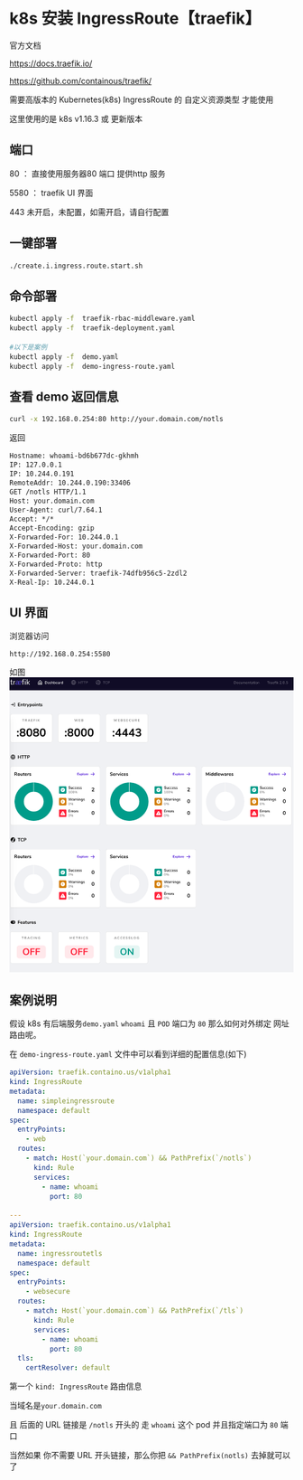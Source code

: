 
# k8s 安装 IngressRoute【traefik】
官方文档

https://docs.traefik.io/

https://github.com/containous/traefik/

需要高版本的 Kubernetes(k8s) IngressRoute 的 自定义资源类型 才能使用

这里使用的是 k8s v1.16.3 或 更新版本

## 端口

80   ： 直接使用服务器80 端口 提供http 服务

5580 ： traefik UI 界面

443 未开启，未配置，如需开启，请自行配置
## 一键部署
```bash
./create.i.ingress.route.start.sh
```
## 命令部署
```bash
kubectl apply -f  traefik-rbac-middleware.yaml
kubectl apply -f  traefik-deployment.yaml

#以下是案例
kubectl apply -f  demo.yaml
kubectl apply -f  demo-ingress-route.yaml
```

## 查看 demo 返回信息
```bash
curl -x 192.168.0.254:80 http://your.domain.com/notls 
```
返回
```nashorn js
Hostname: whoami-bd6b677dc-gkhmh
IP: 127.0.0.1
IP: 10.244.0.191
RemoteAddr: 10.244.0.190:33406
GET /notls HTTP/1.1
Host: your.domain.com
User-Agent: curl/7.64.1
Accept: */*
Accept-Encoding: gzip
X-Forwarded-For: 10.244.0.1
X-Forwarded-Host: your.domain.com
X-Forwarded-Port: 80
X-Forwarded-Proto: http
X-Forwarded-Server: traefik-74dfb956c5-2zdl2
X-Real-Ip: 10.244.0.1
```
## UI 界面 
浏览器访问
```angular2
http://192.168.0.254:5580
```
如图
![avatar](./doc/images/traefik.png)

## 案例说明
假设 k8s 有后端服务`demo.yaml` `whoami` 且 `POD` 端口为 `80` 那么如何对外绑定 网址路由呢。

在 `demo-ingress-route.yaml` 文件中可以看到详细的配置信息(如下)
```yaml
apiVersion: traefik.containo.us/v1alpha1
kind: IngressRoute
metadata:
  name: simpleingressroute
  namespace: default
spec:
  entryPoints:
    - web
  routes:
    - match: Host(`your.domain.com`) && PathPrefix(`/notls`)
      kind: Rule
      services:
        - name: whoami
          port: 80

---
apiVersion: traefik.containo.us/v1alpha1
kind: IngressRoute
metadata:
  name: ingressroutetls
  namespace: default
spec:
  entryPoints:
    - websecure
  routes:
    - match: Host(`your.domain.com`) && PathPrefix(`/tls`)
      kind: Rule
      services:
        - name: whoami
          port: 80
  tls:
    certResolver: default
```
第一个 `kind: IngressRoute` 路由信息

当域名是`your.domain.com` 

且 后面的 URL 链接是 `/notls` 开头的 走 `whoami` 这个 pod 并且指定端口为 `80` 端口

当然如果 你不需要 URL 开头链接，那么你把 `&& PathPrefix(notls)` 去掉就可以了
